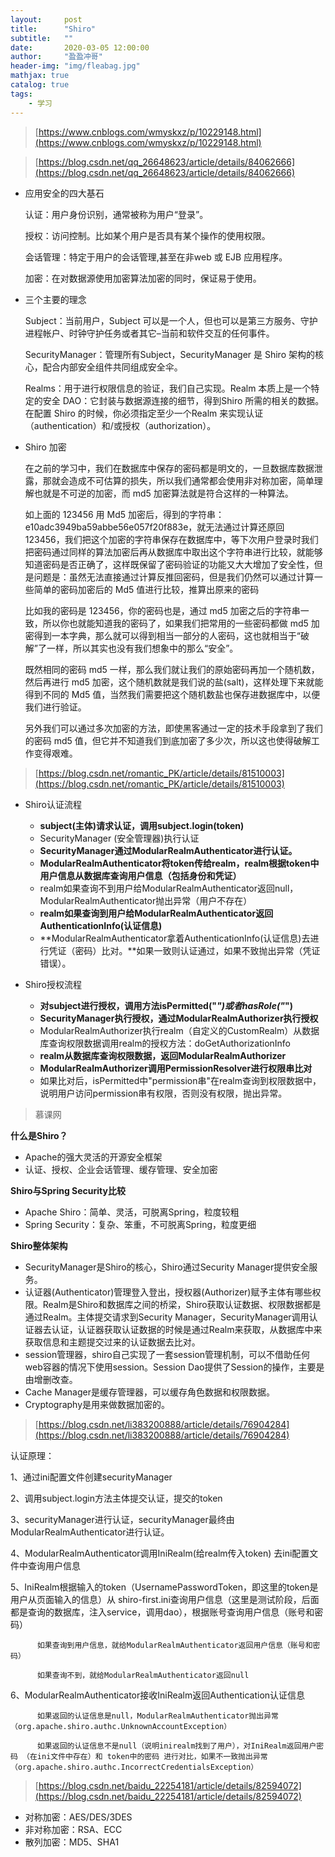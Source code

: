 ```yaml
---
layout:     post
title:      "Shiro"
subtitle:   ""
date:       2020-03-05 12:00:00
author:     "盈盈冲哥"
header-img: "img/fleabag.jpg"
mathjax: true
catalog: true
tags:
    - 学习
---
```


> [https://www.cnblogs.com/wmyskxz/p/10229148.html](https://www.cnblogs.com/wmyskxz/p/10229148.html)

> [https://blog.csdn.net/qq_26648623/article/details/84062666](https://blog.csdn.net/qq_26648623/article/details/84062666)

- 应用安全的四大基石

  认证：用户身份识别，通常被称为用户“登录”。

  授权：访问控制。比如某个用户是否具有某个操作的使用权限。

  会话管理：特定于用户的会话管理,甚至在非web 或 EJB 应用程序。

  加密：在对数据源使用加密算法加密的同时，保证易于使用。

- 三个主要的理念

  Subject：当前用户，Subject 可以是一个人，但也可以是第三方服务、守护进程帐户、时钟守护任务或者其它–当前和软件交互的任何事件。

  SecurityManager：管理所有Subject，SecurityManager 是 Shiro 架构的核心，配合内部安全组件共同组成安全伞。
  
  Realms：用于进行权限信息的验证，我们自己实现。Realm 本质上是一个特定的安全 DAO：它封装与数据源连接的细节，得到Shiro 所需的相关的数据。在配置 Shiro 的时候，你必须指定至少一个Realm 来实现认证（authentication）和/或授权（authorization）。

- Shiro 加密

  在之前的学习中，我们在数据库中保存的密码都是明文的，一旦数据库数据泄露，那就会造成不可估算的损失，所以我们通常都会使用非对称加密，简单理解也就是不可逆的加密，而 md5 加密算法就是符合这样的一种算法。

  如上面的 123456 用 Md5 加密后，得到的字符串：e10adc3949ba59abbe56e057f20f883e，就无法通过计算还原回 123456，我们把这个加密的字符串保存在数据库中，等下次用户登录时我们把密码通过同样的算法加密后再从数据库中取出这个字符串进行比较，就能够知道密码是否正确了，这样既保留了密码验证的功能又大大增加了安全性，但是问题是：虽然无法直接通过计算反推回密码，但是我们仍然可以通过计算一些简单的密码加密后的 Md5 值进行比较，推算出原来的密码

  比如我的密码是 123456，你的密码也是，通过 md5 加密之后的字符串一致，所以你也就能知道我的密码了，如果我们把常用的一些密码都做 md5 加密得到一本字典，那么就可以得到相当一部分的人密码，这也就相当于“破解”了一样，所以其实也没有我们想象中的那么“安全”。

  既然相同的密码 md5 一样，那么我们就让我们的原始密码再加一个随机数，然后再进行 md5 加密，这个随机数就是我们说的盐(salt)，这样处理下来就能得到不同的 Md5 值，当然我们需要把这个随机数盐也保存进数据库中，以便我们进行验证。

  另外我们可以通过多次加密的方法，即使黑客通过一定的技术手段拿到了我们的密码 md5 值，但它并不知道我们到底加密了多少次，所以这也使得破解工作变得艰难。

> [https://blog.csdn.net/romantic_PK/article/details/81510003](https://blog.csdn.net/romantic_PK/article/details/81510003)

- Shiro认证流程

  - **subject(主体)请求认证，调用subject.login(token)**
  - SecurityManager (安全管理器)执行认证
  - **SecurityManager通过ModularRealmAuthenticator进行认证。**
  - **ModularRealmAuthenticator将token传给realm，realm根据token中用户信息从数据库查询用户信息（包括身份和凭证）**
  - realm如果查询不到用户给ModularRealmAuthenticator返回null，ModularRealmAuthenticator抛出异常（用户不存在）
  - **realm如果查询到用户给ModularRealmAuthenticator返回AuthenticationInfo(认证信息)**
  - **ModularRealmAuthenticator拿着AuthenticationInfo(认证信息)去进行凭证（密码）比对。**如果一致则认证通过，如果不致抛出异常（凭证错误）。

- Shiro授权流程

  - **对subject进行授权，调用方法isPermitted("*")或者hasRole("*")**
  - **SecurityManager执行授权，通过ModularRealmAuthorizer执行授权**
  - ModularRealmAuthorizer执行realm（自定义的CustomRealm）从数据库查询权限数据调用realm的授权方法：doGetAuthorizationInfo
  - **realm从数据库查询权限数据，返回ModularRealmAuthorizer**
  - **ModularRealmAuthorizer调用PermissionResolver进行权限串比对**
  - 如果比对后，isPermitted中"permission串"在realm查询到权限数据中，说明用户访问permission串有权限，否则没有权限，抛出异常。

> 慕课网

  **什么是Shiro？**

  - Apache的强大灵活的开源安全框架
  - 认证、授权、企业会话管理、缓存管理、安全加密

  **Shiro与Spring Security比较**

  - Apache Shiro：简单、灵活，可脱离Spring，粒度较粗
  - Spring Security：复杂、笨重，不可脱离Spring，粒度更细

  **Shiro整体架构**

  - SecurityManager是Shiro的核心，Shiro通过Security Manager提供安全服务。
  - 认证器(Authenticator)管理登入登出，授权器(Authorizer)赋予主体有哪些权限。Realm是Shiro和数据库之间的桥梁，Shiro获取认证数据、权限数据都是通过Realm。主体提交请求到Security Manager，SecurityManager调用认证器去认证，认证器获取认证数据的时候是通过Realm来获取，从数据库中来获取信息和主题提交过来的认证数据去比对。
  - session管理器，shiro自己实现了一套session管理机制，可以不借助任何web容器的情况下使用session。Session Dao提供了Session的操作，主要是由增删改查。
  - Cache Manager是缓存管理器，可以缓存角色数据和权限数据。
  - Cryptography是用来做数据加密的。

> [https://blog.csdn.net/li383200888/article/details/76904284](https://blog.csdn.net/li383200888/article/details/76904284)

  认证原理：

  1、通过ini配置文件创建securityManager

  2、调用subject.login方法主体提交认证，提交的token

  3、securityManager进行认证，securityManager最终由ModularRealmAuthenticator进行认证。

  4、ModularRealmAuthenticator调用IniRealm(给realm传入token) 去ini配置文件中查询用户信息

  5、IniRealm根据输入的token（UsernamePasswordToken，即这里的token是用户从页面输入的信息）从 shiro-first.ini查询用户信息（这里是测试阶段，后面都是查询的数据库，注入service，调用dao），根据账号查询用户信息（账号和密码）

          如果查询到用户信息，就给ModularRealmAuthenticator返回用户信息（账号和密码）

          如果查询不到，就给ModularRealmAuthenticator返回null

  6、ModularRealmAuthenticator接收IniRealm返回Authentication认证信息

          如果返回的认证信息是null，ModularRealmAuthenticator抛出异常（org.apache.shiro.authc.UnknownAccountException）

          如果返回的认证信息不是null（说明inirealm找到了用户），对IniRealm返回用户密码 （在ini文件中存在）和 token中的密码 进行对比，如果不一致抛出异常（org.apache.shiro.authc.IncorrectCredentialsException）

> [https://blog.csdn.net/baidu_22254181/article/details/82594072](https://blog.csdn.net/baidu_22254181/article/details/82594072)

- 对称加密：AES/DES/3DES
- 非对称加密：RSA、ECC
- 散列加密：MD5、SHA1